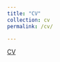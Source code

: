 ```yaml
---
title: "CV"
collection: cv
permalink: /cv/

---
```


[CV]([http://academicpages.github.io/files/cv.pdf])
